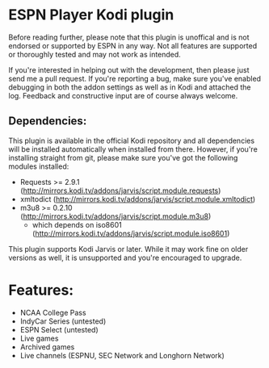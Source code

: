 # ESPN Player Kodi plugin #
Before reading further, please note that this plugin is unoffical and is not endorsed or supported by ESPN in any way. Not all features are supported or thoroughly tested and may not work as intended.

If you're interested in helping out with the development, then please just send me a pull request. If you're reporting a bug, make sure you've enabled debugging in both the addon settings as well as in Kodi and attached the log. Feedback and constructive input are of course always welcome.


## Dependencies: ##
This plugin is available in the official Kodi repository and all dependencies will be installed automatically when installed from there. However, if you're installing straight from git, please make sure you've got the following modules installed:
 * Requests >= 2.9.1 (http://mirrors.kodi.tv/addons/jarvis/script.module.requests)
 * xmltodict (http://mirrors.kodi.tv/addons/jarvis/script.module.xmltodict)
 * m3u8 >= 0.2.10 (http://mirrors.kodi.tv/addons/jarvis/script.module.m3u8)
   * which depends on iso8601 (http://mirrors.kodi.tv/addons/jarvis/script.module.iso8601)
 

This plugin supports Kodi Jarvis or later. While it may work fine on older versions as well, it is unsupported and you're encouraged to upgrade.

# Features: #
 * NCAA College Pass
 * IndyCar Series (untested)
 * ESPN Select (untested)
 * Live games
 * Archived games
 * Live channels (ESPNU, SEC Network and Longhorn Network)
